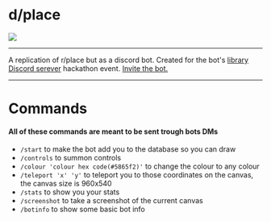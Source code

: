 # d/place
![](https://cdn.discordapp.com/avatars/1003614399933710336/73ac4604679fd2a1c8c5a5169355ec17.png)
***
A replication of r/place but as a discord bot. Created for the bot's [library](https://github.com/NAFTeam/NAFF) [Discord serever](https://discord.gg/naff) hackathon event. [Invite the bot.](https://discord.com/api/oauth2/authorize?client_id=1003614399933710336&permissions=395137116224&scope=bot)
***
# Commands
#### All of these commands are meant to be sent trough bots DMs
- `/start` to make the bot add you to the database so you can draw
- `/controls` to summon controls
- `/colour 'colour hex code(#5865f2)'` to change the colour to any colour
- `/teleport 'x' 'y'` to teleport you to those coordinates on the canvas, the canvas size is 960x540
- `/stats` to show you your stats
- `/screenshot` to take a screenshot of the current canvas
- `/botinfo` to show some basic bot info

